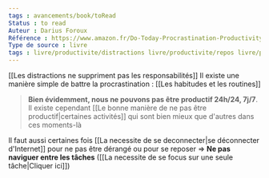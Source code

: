 ```yaml
---
tags : avancements/book/toRead
Status : to read
Auteur : Darius Foroux
Référence : https://www.amazon.fr/Do-Today-Procrastination-Productivity-Meaningful-ebook/dp/B07DRP1Q5W
Type de source : livre
tags : livre/productivite/distractions livre/productivite/repos livre/productivite/distractions livre/productivite/procrastination
---
```

[[Les distractions ne suppriment pas les responsabilités]]
Il existe une manière simple de battre la procrastination : [[Les habitudes et les routines]]
> **Bien évidemment, nous ne pouvons pas être productif 24h/24, 7j/7**. Il existe cependant [[Le bonne manière de ne pas être productif|certaines activités]] qui sont bien mieux que d'autres dans ces moments-là

Il faut aussi certaines fois [[La necessite de se deconnecter|se déconnecter d'Internet]] pour ne pas être dérangé ou pour se reposer
⇒ **Ne pas naviguer entre les tâches** ([[La necessite de se focus sur une seule tâche|Cliquer ici]])
